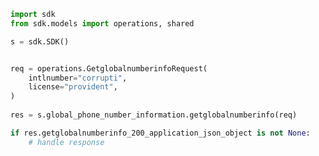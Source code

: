 <!-- Start SDK Example Usage -->
```python
import sdk
from sdk.models import operations, shared

s = sdk.SDK()


req = operations.GetglobalnumberinfoRequest(
    intlnumber="corrupti",
    license="provident",
)
    
res = s.global_phone_number_information.getglobalnumberinfo(req)

if res.getglobalnumberinfo_200_application_json_object is not None:
    # handle response
```
<!-- End SDK Example Usage -->